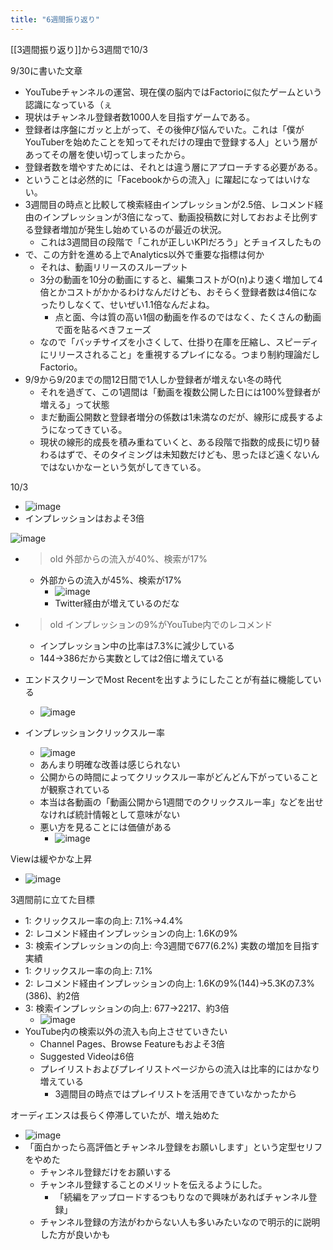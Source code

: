 ```yaml
---
title: "6週間振り返り"
---
```


[[3週間振り返り]]から3週間で10/3

9/30に書いた文章
- YouTubeチャンネルの運営、現在僕の脳内ではFactorioに似たゲームという認識になっている（ぇ
- 現状はチャンネル登録者数1000人を目指すゲームである。
- 登録者は序盤にガッと上がって、その後伸び悩んでいた。これは「僕がYouTuberを始めたことを知ってそれだけの理由で登録する人」という層があってその層を使い切ってしまったから。
- 登録者数を増やすためには、それとは違う層にアプローチする必要がある。
- ということは必然的に「Facebookからの流入」に躍起になってはいけない。
- 3週間目の時点と比較して検索経由インプレッションが2.5倍、レコメンド経由のインプレッションが3倍になって、動画投稿数に対しておおよそ比例する登録者増加が発生し始めているのが最近の状況。
    - これは3週間目の段階で「これが正しいKPIだろう」とチョイスしたもの
- で、この方針を進める上でAnalytics以外で重要な指標は何か
    - それは、動画リリースのスループット
    - 3分の動画を10分の動画にすると、編集コストがO(n)より速く増加して4倍とかコストがかかるわけなんだけども、おそらく登録者数は4倍になったりしなくて、せいぜい1.1倍なんだよね。
        - 点と面、今は質の高い1個の動画を作るのではなく、たくさんの動画で面を貼るべきフェーズ
    - なので「バッチサイズを小さくして、仕掛り在庫を圧縮し、スピーディにリリースされること」を重視するプレイになる。つまり制約理論だしFactorio。
- 9/9から9/20までの間12日間で1人しか登録者が増えない冬の時代
    - それを過ぎて、この1週間は「動画を複数公開した日には100%登録者が増える」って状態
    - まだ動画公開数と登録者増分の係数は1未満なのだが、線形に成長するようになってきている。
    - 現状の線形的成長を積み重ねていくと、ある段階で指数的成長に切り替わるはずで、そのタイミングは未知数だけども、思ったほど遠くないんではないかなーという気がしてきている。

10/3
- ![image](https://gyazo.com/ccd5a746c256c4a880cca37244dc1184/thumb/1000)
- インプレッションはおよそ3倍

![image](https://gyazo.com/ed75990e7d96c5d6fd8e071800a032b1/thumb/1000)

- > old 外部からの流入が40%、検索が17%
    - 外部からの流入が45%、検索が17%
        - ![image](https://gyazo.com/13a9fbc1e9016724f69bbf781444693a/thumb/1000)
        - Twitter経由が増えているのだな
- > old インプレッションの9%がYouTube内でのレコメンド
    - インプレッション中の比率は7.3%に減少している
    - 144→386だから実数としては2倍に増えている
- エンドスクリーンでMost Recentを出すようにしたことが有益に機能している
    - ![image](https://gyazo.com/14560fedbc6a6d25ca631407f067e4e7/thumb/1000)

- インプレッションクリックスルー率
    - ![image](https://gyazo.com/637826e7a847a78a018f962f6a68a0b8/thumb/1000)
    - あんまり明確な改善は感じられない
    - 公開からの時間によってクリックスルー率がどんどん下がっていることが観察されている
    - 本当は各動画の「動画公開から1週間でのクリックスルー率」などを出せなければ統計情報として意味がない
    - 悪い方を見ることには価値がある
        - ![image](https://gyazo.com/9dcdadd6c9344f8a5339218ced983249/thumb/1000)

Viewは緩やかな上昇
- ![image](https://gyazo.com/2f6bc13ddaceab6a2b9d25c7749ab3c3/thumb/1000)

3週間前に立てた目標
- 1: クリックスルー率の向上: 7.1%→4.4%
- 2: レコメンド経由インプレッションの向上: 1.6Kの9%
- 3: 検索インプレッションの向上: 今3週間で677(6.2%) 実数の増加を目指す
実績
- 1: クリックスルー率の向上: 7.1%
- 2: レコメンド経由インプレッションの向上: 1.6Kの9%(144)→5.3Kの7.3%(386)、約2倍
- 3: 検索インプレッションの向上: 677→2217、約3倍
    - ![image](https://gyazo.com/54d1a1297b8c3af30a87bc29f560ca76/thumb/1000)
- YouTube内の検索以外の流入も向上させていきたい
    - Channel Pages、Browse Featureもおよそ3倍
    - Suggested Videoは6倍
    - プレイリストおよびプレイリストページからの流入は比率的にはかなり増えている
        - 3週間目の時点ではプレイリストを活用できていなかったから

オーディエンスは長らく停滞していたが、増え始めた
- ![image](https://gyazo.com/b22699b049929b09082c842fcff7608c/thumb/1000)
- 「面白かったら高評価とチャンネル登録をお願いします」という定型セリフをやめた
    - チャンネル登録だけをお願いする
    - チャンネル登録することのメリットを伝えるようにした。
        - 「続編をアップロードするつもりなので興味があればチャンネル登録」
    - チャンネル登録の方法がわからない人も多いみたいなので明示的に説明した方が良いかも
